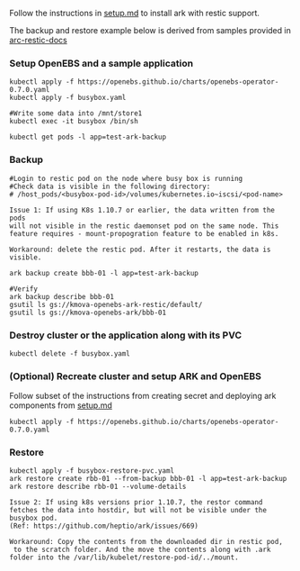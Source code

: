 Follow the instructions in [setup.md](./setup.md) to install ark with restic support.

The backup and restore example below is derived from samples provided in [arc-restic-docs](https://heptio.github.io/ark/v0.9.0/restic#setup)


### Setup OpenEBS and a sample application

```
kubectl apply -f https://openebs.github.io/charts/openebs-operator-0.7.0.yaml
kubectl apply -f busybox.yaml

#Write some data into /mnt/store1
kubectl exec -it busybox /bin/sh

kubectl get pods -l app=test-ark-backup
```

### Backup 

```
#Login to restic pod on the node where busy box is running
#Check data is visible in the following directory:
# /host_pods/<busybox-pod-id>/volumes/kubernetes.io~iscsi/<pod-name>
```

```
Issue 1: If using K8s 1.10.7 or earlier, the data written from the pods
will not visible in the restic daemonset pod on the same node. This
feature requires - mount-propogration feature to be enabled in k8s. 

Workaround: delete the restic pod. After it restarts, the data is visible.
```

```
ark backup create bbb-01 -l app=test-ark-backup

#Verify
ark backup describe bbb-01
gsutil ls gs://kmova-openebs-ark-restic/default/
gsutil ls gs://kmova-openebs-ark/bbb-01
```

### Destroy cluster or the application along with its PVC

```
kubectl delete -f busybox.yaml
```


### (Optional) Recreate cluster and setup ARK and OpenEBS

Follow subset of the instructions from creating secret and deploying ark components from [setup.md](./setup.md)

```
kubectl apply -f https://openebs.github.io/charts/openebs-operator-0.7.0.yaml
```

### Restore
```
kubectl apply -f busybox-restore-pvc.yaml
ark restore create rbb-01 --from-backup bbb-01 -l app=test-ark-backup
ark restore describe rbb-01 --volume-details
```

```
Issue 2: If using k8s versions prior 1.10.7, the restor command
fetches the data into hostdir, but will not be visible under the 
busybox pod. 
(Ref: https://github.com/heptio/ark/issues/669)

Workaround: Copy the contents from the downloaded dir in restic pod,
 to the scratch folder. And the move the contents along with .ark 
folder into the /var/lib/kubelet/restore-pod-id/../mount.
```


